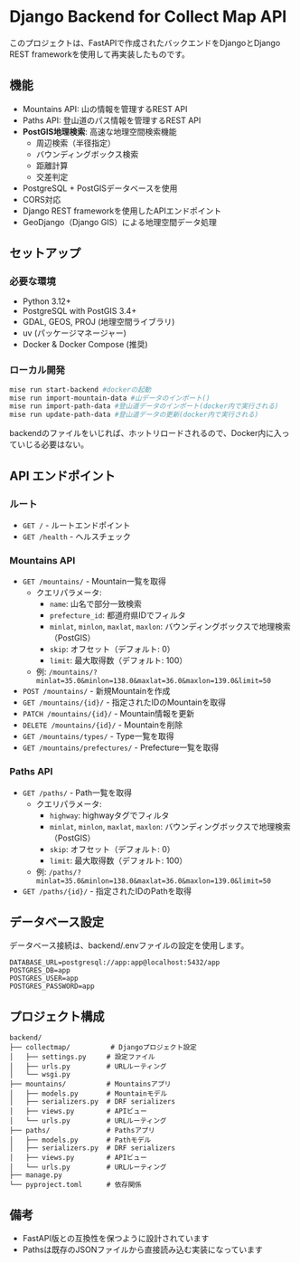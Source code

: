# Django Backend for Collect Map API

このプロジェクトは、FastAPIで作成されたバックエンドをDjangoとDjango REST frameworkを使用して再実装したものです。

## 機能

- Mountains API: 山の情報を管理するREST API
- Paths API: 登山道のパス情報を管理するREST API
- **PostGIS地理検索**: 高速な地理空間検索機能
  - 周辺検索（半径指定）
  - バウンディングボックス検索
  - 距離計算
  - 交差判定
- PostgreSQL + PostGISデータベースを使用
- CORS対応
- Django REST frameworkを使用したAPIエンドポイント
- GeoDjango（Django GIS）による地理空間データ処理

## セットアップ

### 必要な環境

- Python 3.12+
- PostgreSQL with PostGIS 3.4+
- GDAL, GEOS, PROJ (地理空間ライブラリ)
- uv (パッケージマネージャー)
- Docker & Docker Compose (推奨)

### ローカル開発

```bash
mise run start-backend #dockerの起動
mise run import-mountain-data #山データのインポート()
mise run import-path-data #登山道データのインポート(docker内で実行される)
mise run update-path-data #登山道データの更新(docker内で実行される)

```
backendのファイルをいじれば、ホットリロードされるので、Docker内に入っていじる必要はない。

## API エンドポイント

### ルート

- `GET /` - ルートエンドポイント
- `GET /health` - ヘルスチェック

### Mountains API

- `GET /mountains/` - Mountain一覧を取得
  - クエリパラメータ:
    - `name`: 山名で部分一致検索
    - `prefecture_id`: 都道府県IDでフィルタ
    - `minlat`, `minlon`, `maxlat`, `maxlon`: バウンディングボックスで地理検索（PostGIS）
    - `skip`: オフセット（デフォルト: 0）
    - `limit`: 最大取得数（デフォルト: 100）
  - 例: `/mountains/?minlat=35.0&minlon=138.0&maxlat=36.0&maxlon=139.0&limit=50`
- `POST /mountains/` - 新規Mountainを作成
- `GET /mountains/{id}/` - 指定されたIDのMountainを取得
- `PATCH /mountains/{id}/` - Mountain情報を更新
- `DELETE /mountains/{id}/` - Mountainを削除
- `GET /mountains/types/` - Type一覧を取得
- `GET /mountains/prefectures/` - Prefecture一覧を取得

### Paths API

- `GET /paths/` - Path一覧を取得
  - クエリパラメータ:
    - `highway`: highwayタグでフィルタ
    - `minlat`, `minlon`, `maxlat`, `maxlon`: バウンディングボックスで地理検索（PostGIS）
    - `skip`: オフセット（デフォルト: 0）
    - `limit`: 最大取得数（デフォルト: 100）
  - 例: `/paths/?minlat=35.0&minlon=138.0&maxlat=36.0&maxlon=139.0&limit=50`
- `GET /paths/{id}/` - 指定されたIDのPathを取得

## データベース設定

データベース接続は、backend/.envファイルの設定を使用します。

```
DATABASE_URL=postgresql://app:app@localhost:5432/app
POSTGRES_DB=app
POSTGRES_USER=app
POSTGRES_PASSWORD=app
```

## プロジェクト構成

```
backend/
├── collectmap/          # Djangoプロジェクト設定
│   ├── settings.py     # 設定ファイル
│   ├── urls.py         # URLルーティング
│   └── wsgi.py
├── mountains/          # Mountainsアプリ
│   ├── models.py       # Mountainモデル
│   ├── serializers.py  # DRF serializers
│   ├── views.py        # APIビュー
│   └── urls.py         # URLルーティング
├── paths/              # Pathsアプリ
│   ├── models.py       # Pathモデル
│   ├── serializers.py  # DRF serializers
│   ├── views.py        # APIビュー
│   └── urls.py         # URLルーティング
├── manage.py
└── pyproject.toml      # 依存関係
```

## 備考

- FastAPI版との互換性を保つように設計されています
- Pathsは既存のJSONファイルから直接読み込む実装になっています
